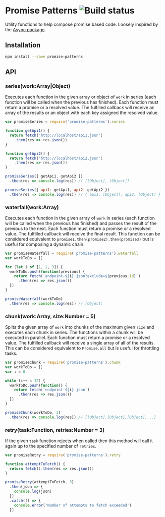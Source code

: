 # Promise Patterns ![Build status](https://api.travis-ci.org/i-like-robots/promise-patterns.png)

Utility functions to help compose promise based code. Loosely inspired by the [Async package](https://github.com/caolan/async).

## Installation

```bash
npm install --save promise-patterns
```

## API

### series(work:Array|Object)

Executes each function in the given array or object of `work` in series (each function will be called when the previous has finished). Each function must return a promise or a resolved value. The fulfilled callback will receive an array of the results or an object with each key assigned the resolved value.

```js
var promiseSeries = require('promise-patterns').series

function getApi1() {
  return fetch('http://localhost/api1.json')
    .then(res => res.json())
}

function getApi2() {
  return fetch('http://localhost/api2.json')
    .then(res => res.json())
}

promiseSeries([ getApi1, getApi2 ])
  .then(res => console.log(res)) // [[Object], [Object]]

promiseSeries({ api1: getApi1, api2: getApi2 })
  .then(res => console.log(res)) // { api1: [Object], api2: [Object] }
```

### waterfall(work:Array)

Executes each function in the given array of `work` in series (each function will be called when the previous has finished) and passes the result of the previous to the next. Each function must return a promise or a resolved value. The fulfilled callback will receive the final result. This function can be considered equivalent to `promise1.then(promise2).then(promise3)` but is useful for composing a dynamic chain.

```js
var promiseWaterfall = require('promise-patterns').waterfall
var workToDo = []

for (let i of [1, 2, 3]) {
  workToDo.push(function(previous) {
    return fetch(`endpoint-${i}.json?exclude=${previous.id}`)
      .then(res => res.json())
  })
}

promiseWaterfall(workToDo)
  .then(res => console.log(res)) // [Object]
```

### chunk(work:Array, size:Number = 5)

Splits the given array of `work` into chunks of the maximum given `size` and executes each chunk in series. The functions within a chunk will be executed in parallel. Each function must return a promise or a resolved value. The fulfilled callback will receive a single array of all of the results. This can be considered equivalent to `Promise.all` but is useful for throttling tasks.

```js
var promiseChunk = require('promise-patterns').chunk
var workToDo = []
var i = 0

while (i++ < 12) {
  workToDo.push(function() {
    return fetch(`endpoint-${i}.json`)
      .then(res => res.json())
  })
}

promiseChunk(workToDo, 3)
  .then(res => console.log(res)) // [[Object],[Object],[Object],...]
```

### retry(task:Function, retries:Number = 3)

If the given `task` function rejects when called then this method will call it again up to the specified number of `retries`.

```js
var promiseRetry = require('promise-patterns').retry

function attemptToFetch() {
  return fetch().then(res => res.json())
}

promiseRetry(attemptToFetch, 3)
  .then(json => {
    console.log(json)
  })
  .catch(() => {
    console.error('Number of attempts to fetch exceeded')
  })
```
